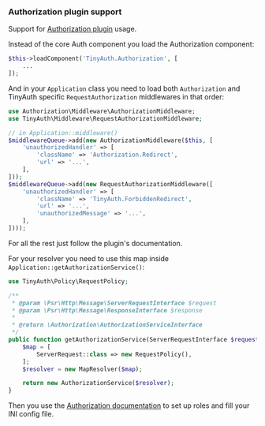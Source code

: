 ### Authorization plugin support

Support for [Authorization plugin](https://github.com/cakephp/authorization) usage.

Instead of the core Auth component you load the Authorization component:

```php
$this->loadComponent('TinyAuth.Authorization', [
    ...
]);
```

And in your `Application` class you need to load both `Authorization` and TinyAuth specific
`RequestAuthorization` middlewares in that order:

```php
use Authorization\Middleware\AuthorizationMiddleware;
use TinyAuth\Middleware\RequestAuthorizationMiddleware;

// in Application::middleware()
$middlewareQueue->add(new AuthorizationMiddleware($this, [
    'unauthorizedHandler' => [
        'className' => 'Authorization.Redirect',
        'url' => '...',
    ],
]));
$middlewareQueue->add(new RequestAuthorizationMiddleware([
    'unauthorizedHandler' => [
        'className' => 'TinyAuth.ForbiddenRedirect',
        'url' => '...',
        'unauthorizedMessage' => '...',
    ],
])));
```

For all the rest just follow the plugin's documentation.

For your resolver you need to use this map inside `Application::getAuthorizationService()`:
```php
use TinyAuth\Policy\RequestPolicy;

/**
 * @param \Psr\Http\Message\ServerRequestInterface $request
 * @param \Psr\Http\Message\ResponseInterface $response
 *
 * @return \Authorization\AuthorizationServiceInterface
 */
public function getAuthorizationService(ServerRequestInterface $request, ResponseInterface $response) {
    $map = [
        ServerRequest::class => new RequestPolicy(),
    ];
    $resolver = new MapResolver($map);

    return new AuthorizationService($resolver);
}
```

Then you use the [Authorization documentation](Authorization.md) to set up roles and fill your INI config file.
